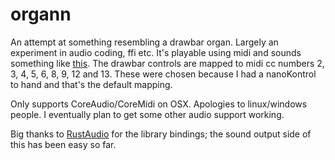 # organn

An attempt at something resembling a drawbar organ. Largely an experiment in audio coding, ffi etc.
It's playable using midi and sounds something like [this](https://soundcloud.com/whatmilk/organn-v030).
The drawbar controls are mapped to midi cc numbers 2, 3, 4, 5, 6, 8, 9, 12 and 13.
These were chosen because I had a nanoKontrol to hand and that's the default mapping.

Only supports CoreAudio/CoreMidi on OSX. Apologies to linux/windows people. I eventually plan to get some other audio support working.

Big thanks to [RustAudio](https://github.com/RustAudio) for the library bindings; the sound output side of this has been easy so far.

